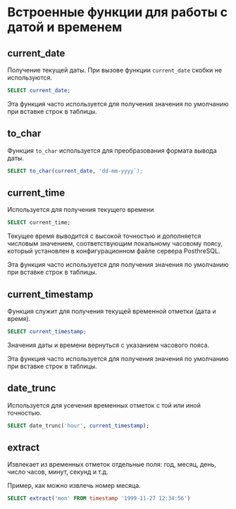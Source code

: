 # Встроенные функции для работы с датой и временем

## current_date

Получение текущей даты. При вызове функции `current_date` скобки не используются.

```sql
SELECT current_date;
```

Эта функция часто используется для получения значения по умолчанию при вставке строк в таблицы.

## to_char

Функция `to_char` используется для преобразования формата вывода даты.

```sql
SELECT to_char(current_date, 'dd-mm-yyyy`);
```

## current_time

Используется для получения текущего времени

```sql
SELECT current_time;
```

Текущее время выводится с высокой точностью и дополняется числовым значением, соответствующим локальному часовому поясу, который установлен в конфигурационном файле сервера PosthreSQL.

Эта функция часто используется для получения значения по умолчанию при вставке строк в таблицы.

## current_timestamp

Функция служит для получения текущей временной отметки (дата и время).

```sql
SELECT current_timestamp;
```

Значения даты и времени вернуться с указанием часового пояса.

Эта функция часто используется для получения значения по умолчанию при вставке строк в таблицы.

## date_trunc

Используется для усечения временных отметок с той или иной точностью.

```sql
SELECT date_trunc('hour', current_timestamp);
```

## extract

Извлекает из временных отметок отдельные поля: год, месяц, день, число часов, минут, секунд и т.д.

Пример, как можно извлечь номер месяца.

```sql
SELECT extract('mon' FROM timestamp '1999-11-27 12:34:56')
```
